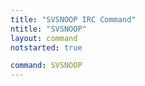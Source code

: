 ```yaml
---
title: "SVSNOOP IRC Command"
ntitle: "SVSNOOP"
layout: command
notstarted: true

command: SVSNOOP
---
```

